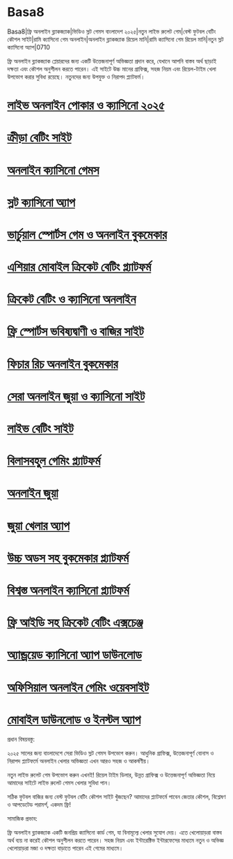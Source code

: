 # Basa8

Basa8|ফ্রি অনলাইন ব্ল্যাকজ্যাক|ভিডিও স্লট গেমস বাংলাদেশ ২০২৫|নতুন লাইভ রুলেট গেম|বেস্ট ফুটবল বেটিং কৌশল সাইট|রামি ক্যাসিনো গেম অনলাইন|অনলাইন ব্ল্যাকজ্যাক রিয়েল মানি|রামি ক্যাসিনো গেম রিয়েল মানি|নতুন স্লট ক্যাসিনো অ্যাপ|0710

ফ্রি অনলাইন ব্ল্যাকজ্যাক প্লেয়ারদের জন্য একটি উত্তেজনাপূর্ণ অভিজ্ঞতা প্রদান করে, যেখানে আপনি বাস্তব অর্থ ছাড়াই দক্ষতা এবং কৌশল অনুশীলন করতে পারেন। এই সাইটে উচ্চ মানের গ্রাফিক্স, সহজ নিয়ম এবং রিয়েল-টাইম খেলা উপভোগ করার সুবিধা রয়েছে। নতুনদের জন্য উপযুক্ত ও নিরাপদ প্ল্যাটফর্ম।

#  <a href="https://basa8sx.com/">লাইভ অনলাইন পোকার ও ক্যাসিনো ২০২৫</a>

#  <a href="https://basa8sx.net/">ক্রীড়া বেটিং সাইট</a>

#  <a href="https://basa8wap.net/">অনলাইন ক্যাসিনো গেমস</a>

#  <a href="https://basa8wap.com/">স্লট ক্যাসিনো অ্যাপ</a>

#  <a href="https://basa8uk.com/">ভার্চুয়াল স্পোর্টস গেম ও অনলাইন বুকমেকার</a>

#  <a href="https://basa8uk.net/">এশিয়ার মোবাইল ক্রিকেট বেটিং প্ল্যাটফর্ম</a>

#  <a href="https://basa8hub.com/">ক্রিকেট বেটিং ও ক্যাসিনো অনলাইন</a>

#  <a href="https://basa8hub.net/">ফ্রি স্পোর্টস ভবিষ্যদ্বাণী ও বাজির সাইট</a>

#  <a href="https://basa8uk.com/">ফিচার রিচ অনলাইন বুকমেকার</a>

#  <a href="https://basa8uk.net/">সেরা অনলাইন জুয়া ও ক্যাসিনো সাইট</a>

#  <a href="https://basa8wap.net/">লাইভ বেটিং সাইট</a>

#  <a href="https://basa8wap.com/">বিলাসবহুল গেমিং প্ল্যাটফর্ম</a>

#  <a href="https://basa8now.com/">অনলাইন জুয়া</a>

#  <a href="https://basa8now.net/">জুয়া খেলার অ্যাপ</a>

#  <a href="https://basa8hub.com/">উচ্চ অডস সহ বুকমেকার প্ল্যাটফর্ম</a>

#  <a href="https://basa8hub.net/">বিশ্বস্ত অনলাইন ক্যাসিনো প্ল্যাটফর্ম</a>

#  <a href="https://basa8sx.com/">ফ্রি আইডি সহ ক্রিকেট বেটিং এক্সচেঞ্জ</a>

#  <a href="https://basa8sx.net/">অ্যান্ড্রয়েড ক্যাসিনো অ্যাপ ডাউনলোড</a>

#  <a href="https://basa8wap.net/">অফিসিয়াল অনলাইন গেমিং ওয়েবসাইট</a>

#  <a href="https://basa8wap.com/">মোবাইল ডাউনলোড ও ইনস্টল অ্যাপ</a>

প্রধান বিষয়বস্তু:

২০২৫ সালের জন্য বাংলাদেশে সেরা ভিডিও স্লট গেমস উপভোগ করুন। আধুনিক গ্রাফিক্স, উত্তেজনাপূর্ণ বোনাস ও নিরাপদ প্ল্যাটফর্মে অনলাইন খেলার অভিজ্ঞতা এখন আরও সহজ ও আকর্ষণীয়।

নতুন লাইভ রুলেট গেম উপভোগ করুন এখনই! রিয়েল টাইম ডিলার, উন্নত গ্রাফিক্স ও উত্তেজনাপূর্ণ অভিজ্ঞতা নিয়ে আমাদের সাইটে লাইভ রুলেট গেমস খেলার সুবিধা পান।

সঠিক ফুটবল বাজির জন্য বেস্ট ফুটবল বেটিং কৌশল সাইট খুঁজছেন? আমাদের প্ল্যাটফর্মে পাবেন জেতার কৌশল, বিশ্লেষণ ও আপডেটেড পরামর্শ, একদম ফ্রি!

সামাজিক প্রভাব:

ফ্রি অনলাইন ব্ল্যাকজ্যাক একটি জনপ্রিয় ক্যাসিনো কার্ড গেম, যা বিনামূল্যে খেলার সুযোগ দেয়। এতে খেলোয়াড়রা বাস্তব অর্থ ব্যয় না করেই কৌশল অনুশীলন করতে পারেন। সহজ নিয়ম এবং ইন্টারেক্টিভ ইন্টারফেসের মাধ্যমে নতুন ও অভিজ্ঞ খেলোয়াড়রা মজা ও দক্ষতা বাড়াতে পারেন এই গেমের মাধ্যমে।
